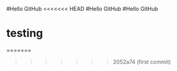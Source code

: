 #Hello GitHub
<<<<<<< HEAD
#Hello GitHub
#Hello GitHub
# testing
=======
>>>>>>> 2052a74 (first commit)
